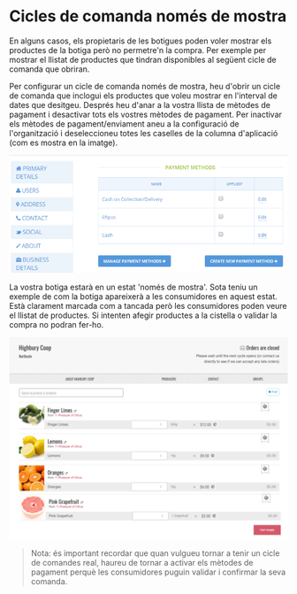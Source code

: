 # Cicles de comanda només de mostra

En alguns casos, els propietaris de les botigues poden voler mostrar els productes de la botiga però no permetre'n la compra. Per exemple per mostrar el llistat de productes que tindran disponibles al següent cicle de comanda que obriran.

Per configurar un cicle de comanda només de mostra, heu d'obrir un cicle de comanda que inclogui els productes que voleu mostrar en l'interval de dates que desitgeu. Després heu d'anar a la vostra llista de mètodes de pagament i desactivar tots els vostres mètodes de pagament. Per inactivar els mètodes de pagament/enviament aneu a la configuració de l'organització i deseleccioneu totes les caselles de la columna d'aplicació (com es mostra en la imatge).

![](<../../.gitbook/assets/imatge (32).png>)

La vostra botiga estarà en un estat 'només de mostra'. Sota teniu un exemple de com la botiga apareixerà a les consumidores en aquest estat. Està clarament marcada com a tancada però les consumidores poden veure el llistat de productes. Si intenten afegir productes a la cistella o validar la compra no podran fer-ho.

![](<../../.gitbook/assets/imatge (55).png>)

> Nota: és important recordar que quan vulgueu tornar a tenir un cicle de comandes real, haureu de tornar a activar els mètodes de pagament perquè les consumidores puguin validar i confirmar la seva comanda.
>
> >

